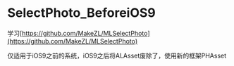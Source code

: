 # SelectPhoto_BeforeiOS9
学习[https://github.com/MakeZL/MLSelectPhoto](https://github.com/MakeZL/MLSelectPhoto)

仅适用于iOS9之前的系统，iOS9之后将ALAsset废除了，使用新的框架PHAsset
